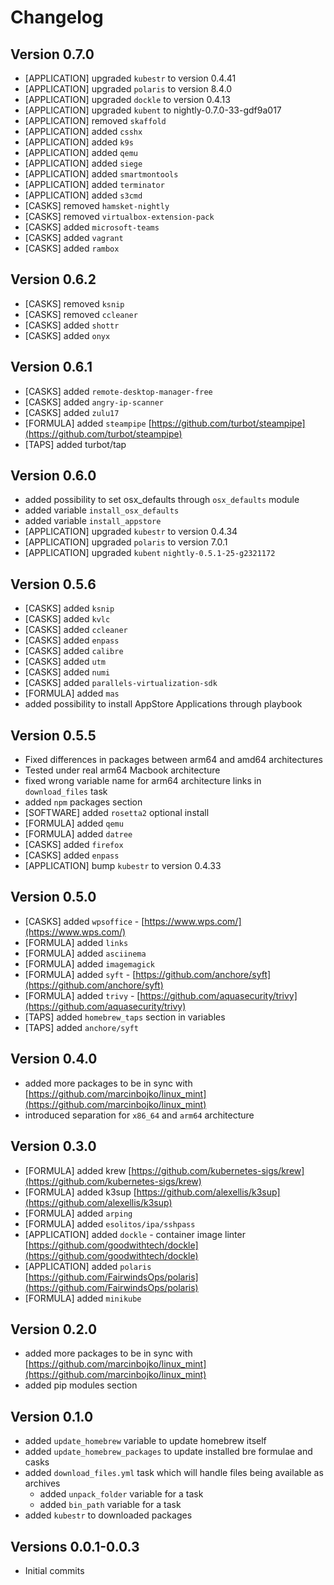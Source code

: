 # Changelog

## Version 0.7.0

* [APPLICATION] upgraded `kubestr` to version 0.4.41
* [APPLICATION] upgraded `polaris` to version 8.4.0
* [APPLICATION] upgraded `dockle` to version 0.4.13
* [APPLICATION] upgraded `kubent` to nightly-0.7.0-33-gdf9a017
* [APPLICATION] removed `skaffold`
* [APPLICATION] added `csshx`
* [APPLICATION] added `k9s`
* [APPLICATION] added `qemu`
* [APPLICATION] added `siege`
* [APPLICATION] added `smartmontools`
* [APPLICATION] added `terminator`
* [APPLICATION] added `s3cmd`
* [CASKS] removed `hamsket-nightly`
* [CASKS] removed `virtualbox-extension-pack`
* [CASKS] added `microsoft-teams`
* [CASKS] added `vagrant`
* [CASKS] added `rambox`

## Version 0.6.2

* [CASKS] removed `ksnip`
* [CASKS] removed `ccleaner`
* [CASKS] added `shottr`
* [CASKS] added `onyx`

## Version 0.6.1

* [CASKS] added `remote-desktop-manager-free`
* [CASKS] added `angry-ip-scanner`
* [CASKS] added `zulu17`
* [FORMULA] added `steampipe` [https://github.com/turbot/steampipe](https://github.com/turbot/steampipe)
* [TAPS] added turbot/tap

## Version 0.6.0

* added possibility to set osx_defaults through `osx_defaults` module
* added variable `install_osx_defaults`
* added variable `install_appstore`
* [APPLICATION] upgraded `kubestr` to version 0.4.34
* [APPLICATION] upgraded `polaris` to version 7.0.1
* [APPLICATION] upgraded `kubent` `nightly-0.5.1-25-g2321172`

## Version 0.5.6

* [CASKS] added `ksnip`
* [CASKS] added `kvlc`
* [CASKS] added `ccleaner`
* [CASKS] added `enpass`
* [CASKS] added `calibre`
* [CASKS] added `utm`
* [CASKS] added `numi`
* [CASKS] added `parallels-virtualization-sdk`
* [FORMULA] added `mas`
* added possibility to install AppStore Applications through playbook

## Version 0.5.5

* Fixed differences in packages between arm64 and amd64 architectures
* Tested under real arm64 Macbook architecture
* fixed wrong variable name for arm64 architecture links in `download_files` task
* added `npm` packages section
* [SOFTWARE] added `rosetta2` optional install
* [FORMULA] added `qemu`
* [FORMULA] added `datree`
* [CASKS] added `firefox`
* [CASKS] added `enpass`
* [APPLICATION] bump `kubestr` to version 0.4.33

## Version 0.5.0

* [CASKS] added `wpsoffice` - [https://www.wps.com/](https://www.wps.com/)
* [FORMULA] added `links`
* [FORMULA] added `asciinema`
* [FORMULA] added `imagemagick`
* [FORMULA] added `syft` - [https://github.com/anchore/syft](https://github.com/anchore/syft)
* [FORMULA] added `trivy` - [https://github.com/aquasecurity/trivy](https://github.com/aquasecurity/trivy)
* [TAPS] added `homebrew_taps` section in variables
* [TAPS] added `anchore/syft`

## Version 0.4.0

* added more packages to be in sync with [https://github.com/marcinbojko/linux_mint](https://github.com/marcinbojko/linux_mint)
* introduced separation for `x86_64` and `arm64` architecture

## Version 0.3.0

* [FORMULA] added krew [https://github.com/kubernetes-sigs/krew](https://github.com/kubernetes-sigs/krew)
* [FORMULA] added k3sup [https://github.com/alexellis/k3sup](https://github.com/alexellis/k3sup)
* [FORMULA] added `arping`
* [FORMULA] added `esolitos/ipa/sshpass`
* [APPLICATION] added `dockle` - container image linter [https://github.com/goodwithtech/dockle](https://github.com/goodwithtech/dockle)
* [APPLICATION] added `polaris` [https://github.com/FairwindsOps/polaris](https://github.com/FairwindsOps/polaris)
* [FORMULA] added `minikube`

## Version 0.2.0

* added more packages to be in sync with [https://github.com/marcinbojko/linux_mint](https://github.com/marcinbojko/linux_mint)
* added pip modules section

## Version 0.1.0

* added `update_homebrew` variable to update homebrew itself
* added `update_homebrew_packages` to update installed bre formulae and casks
* added `download_files.yml` task which will handle files being available as archives
  * added `unpack_folder` variable for a task
  * added `bin_path` variable for a task
* added `kubestr` to downloaded packages

## Versions 0.0.1-0.0.3

* Initial commits
